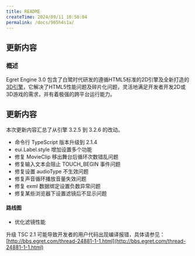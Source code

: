 ```yaml
---
title: README
createTime: 2024/09/11 10:50:04
permalink: /docs/965h4s1a/
---
```

## 更新内容

### 概述

Egret Engine 3.0 包含了白鹭时代研发的遵循HTML5标准的2D引擎及全新打造的[3D引擎](https://github.com/egret-labs/egret-3d)，它解决了HTML5性能问题及碎片化问题，灵活地满足开发者开发2D或3D游戏的需求，并有着极强的跨平台运行能力。


## 更新内容

本次更新内容汇总了从引擎 3.2.5 到 3.2.6 的改动。

* 命令行 TypeScript 版本升级到 2.1.4
* eui.Label.style 增加设置多个功能
* 修复 MovieClip 移出舞台后循环次数错乱问题
* 修复输入文本会阻止 TOUCH_BEGIN 事件问题
* 修复设置 audioType 不生效问题
* 修复声音循环播放音量失效问题
* 修复 exml 数据绑定设置负数异常问题
* 修复某些浏览器下设置滤镜后不显示问题

#### 路线图

* 优化滤镜性能


升级 TSC 2.1 可能导致开发者的用户代码出现编译报错，具体请参见：[http://bbs.egret.com/thread-24881-1-1.html](http://bbs.egret.com/thread-24881-1-1.html)
